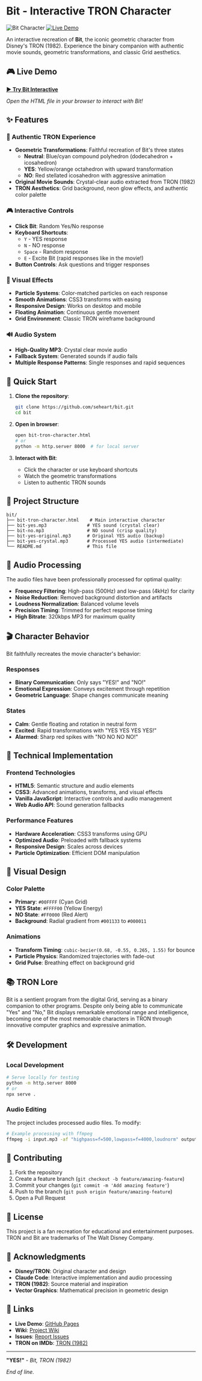 # Bit - Interactive TRON Character

![Bit Character](https://img.shields.io/badge/TRON-Bit-00FFFF?style=for-the-badge&logo=data:image/svg+xml;base64,PHN2ZyB3aWR0aD0iMjQiIGhlaWdodD0iMjQiIHZpZXdCb3g9IjAgMCAyNCAyNCIgZmlsbD0ibm9uZSIgeG1sbnM9Imh0dHA6Ly93d3cudzMub3JnLzIwMDAvc3ZnIj4KPHBhdGggZD0iTTEyIDJMMjIgMTJMMTIgMjJMMiAxMkwxMiAyWiIgZmlsbD0iIzAwRkZGRiIvPgo8L3N2Zz4K)
[![Live Demo](https://img.shields.io/badge/Live-Demo-brightgreen?style=for-the-badge)](https://seheart.github.io/bit/)

An interactive recreation of **Bit**, the iconic geometric character from Disney's TRON (1982). Experience the binary companion with authentic movie sounds, geometric transformations, and classic Grid aesthetics.

## 🎮 Live Demo

**[▶️ Try Bit Interactive](bit-tron-character.html)**

*Open the HTML file in your browser to interact with Bit!*

## ✨ Features

### 🎯 Authentic TRON Experience
- **Geometric Transformations**: Faithful recreation of Bit's three states
  - **Neutral**: Blue/cyan compound polyhedron (dodecahedron + icosahedron)
  - **YES**: Yellow/orange octahedron with upward transformation
  - **NO**: Red stellated icosahedron with aggressive animation
- **Original Movie Sounds**: Crystal-clear audio extracted from TRON (1982)
- **TRON Aesthetics**: Grid background, neon glow effects, and authentic color palette

### 🎮 Interactive Controls
- **Click Bit**: Random Yes/No response
- **Keyboard Shortcuts**:
  - `Y` - YES response
  - `N` - NO response  
  - `Space` - Random response
  - `E` - Excite Bit (rapid responses like in the movie!)
- **Button Controls**: Ask questions and trigger responses

### 🎨 Visual Effects
- **Particle Systems**: Color-matched particles on each response
- **Smooth Animations**: CSS3 transforms with easing
- **Responsive Design**: Works on desktop and mobile
- **Floating Animation**: Continuous gentle movement
- **Grid Environment**: Classic TRON wireframe background

### 🔊 Audio System
- **High-Quality MP3**: Crystal clear movie audio
- **Fallback System**: Generated sounds if audio fails
- **Multiple Response Patterns**: Single responses and rapid sequences

## 🚀 Quick Start

1. **Clone the repository**:
   ```bash
   git clone https://github.com/seheart/bit.git
   cd bit
   ```

2. **Open in browser**:
   ```bash
   open bit-tron-character.html
   # or
   python -m http.server 8000  # for local server
   ```

3. **Interact with Bit**:
   - Click the character or use keyboard shortcuts
   - Watch the geometric transformations
   - Listen to authentic TRON sounds

## 📁 Project Structure

```
bit/
├── bit-tron-character.html    # Main interactive character
├── bit-yes.mp3               # YES sound (crystal clear)
├── bit-no.mp3                # NO sound (crisp quality)
├── bit-yes-original.mp3      # Original YES audio (backup)
├── bit-yes-crystal.mp3       # Processed YES audio (intermediate)
└── README.md                 # This file
```

## 🎵 Audio Processing

The audio files have been professionally processed for optimal quality:

- **Frequency Filtering**: High-pass (500Hz) and low-pass (4kHz) for clarity
- **Noise Reduction**: Removed background distortion and artifacts  
- **Loudness Normalization**: Balanced volume levels
- **Precision Timing**: Trimmed for perfect response timing
- **High Bitrate**: 320kbps MP3 for maximum quality

## 🎬 Character Behavior

Bit faithfully recreates the movie character's behavior:

### Responses
- **Binary Communication**: Only says "YES!" and "NO!"
- **Emotional Expression**: Conveys excitement through repetition
- **Geometric Language**: Shape changes communicate meaning

### States
- **Calm**: Gentle floating and rotation in neutral form
- **Excited**: Rapid transformations with "YES YES YES YES!"
- **Alarmed**: Sharp red spikes with "NO NO NO NO!"

## 🔧 Technical Implementation

### Frontend Technologies
- **HTML5**: Semantic structure and audio elements
- **CSS3**: Advanced animations, transforms, and visual effects
- **Vanilla JavaScript**: Interactive controls and audio management
- **Web Audio API**: Sound generation fallbacks

### Performance Features
- **Hardware Acceleration**: CSS3 transforms using GPU
- **Optimized Audio**: Preloaded with fallback systems
- **Responsive Design**: Scales across devices
- **Particle Optimization**: Efficient DOM manipulation

## 🎨 Visual Design

### Color Palette
- **Primary**: `#00FFFF` (Cyan Grid)
- **YES State**: `#FFFF00` (Yellow Energy)
- **NO State**: `#FF0000` (Red Alert)
- **Background**: Radial gradient from `#001133` to `#000011`

### Animations
- **Transform Timing**: `cubic-bezier(0.68, -0.55, 0.265, 1.55)` for bounce
- **Particle Physics**: Randomized trajectories with fade-out
- **Grid Pulse**: Breathing effect on background grid

## 📚 TRON Lore

Bit is a sentient program from the digital Grid, serving as a binary companion to other programs. Despite only being able to communicate "Yes" and "No," Bit displays remarkable emotional range and intelligence, becoming one of the most memorable characters in TRON through innovative computer graphics and expressive animation.

## 🛠️ Development

### Local Development
```bash
# Serve locally for testing
python -m http.server 8000
# or
npx serve .
```

### Audio Editing
The project includes processed audio files. To modify:
```bash
# Example processing with ffmpeg
ffmpeg -i input.mp3 -af "highpass=f=500,lowpass=f=4000,loudnorm" output.mp3
```

## 🤝 Contributing

1. Fork the repository
2. Create a feature branch (`git checkout -b feature/amazing-feature`)
3. Commit your changes (`git commit -m 'Add amazing feature'`)
4. Push to the branch (`git push origin feature/amazing-feature`)
5. Open a Pull Request

## 📄 License

This project is a fan recreation for educational and entertainment purposes. TRON and Bit are trademarks of The Walt Disney Company.

## 🙏 Acknowledgments

- **Disney/TRON**: Original character and design
- **Claude Code**: Interactive implementation and audio processing
- **TRON (1982)**: Source material and inspiration
- **Vector Graphics**: Mathematical precision in geometric design

## 🔗 Links

- **Live Demo**: [GitHub Pages](https://seheart.github.io/bit/)
- **Wiki**: [Project Wiki](https://github.com/seheart/bit/wiki)
- **Issues**: [Report Issues](https://github.com/seheart/bit/issues)
- **TRON on IMDb**: [TRON (1982)](https://www.imdb.com/title/tt0084827/)

---

**"YES!"** - *Bit, TRON (1982)*

*End of line.*